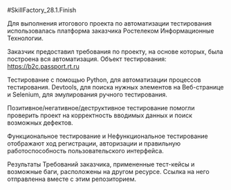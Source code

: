 #SkillFactory_28.1.Finish

Для выполнения итогового проекта по автоматизации тестирования использовалась платформа заказчика Ростелеком Информационные Технологии. 

Заказчик предоставил требования по проекту, на основе которых, была построена вся автоматизация. Объект тестирования: https://b2c.passport.rt.ru

Тестирование с помощью Python, для автоматизации процессов тестирования. Devtools, для поиска нужных элементов на Веб-странице и Selenium, для эмулирования ручного тестирования.

Позитивное/негативное/деструктивное тестирование помогли проверить проект на корректность вводимых данных и поиск возможных дефектов. 

Функциональное тестирование и Нефункциональное тестирование отображают ход регистрации, авторизации и правильную работоспособность пользовательского интерфейса.

Результаты Требований заказчика, примененные тест-кейсы и возможные баги, расположены на другом ресурсе. Ссылка на него отправленна вместе с этим репозиторием.
